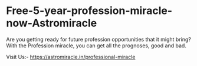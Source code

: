 # Free-5-year-profession-miracle-now-Astromiracle
Are you getting ready for future profession opportunities that it might bring? With the Profession miracle, you can get all the prognoses, good and bad.

Visit Us:- https://astromiracle.in/professional-miracle
